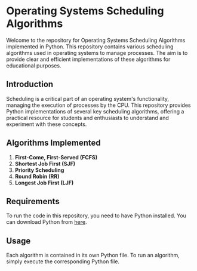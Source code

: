 # Operating Systems Scheduling Algorithms

Welcome to the repository for Operating Systems Scheduling Algorithms implemented in Python. This repository contains various scheduling algorithms used in operating systems to manage processes. The aim is to provide clear and efficient implementations of these algorithms for educational purposes.

## Introduction

Scheduling is a critical part of an operating system's functionality, managing the execution of processes by the CPU. This repository provides Python implementations of several key scheduling algorithms, offering a practical resource for students and enthusiasts to understand and experiment with these concepts.

## Algorithms Implemented

1. **First-Come, First-Served (FCFS)**
2. **Shortest Job First (SJF)**
3. **Priority Scheduling**
4. **Round Robin (RR)**
5. **Longest Job First (LJF)**

## Requirements

To run the code in this repository, you need to have Python installed. You can download Python from [here](https://www.python.org/downloads/).

## Usage

Each algorithm is contained in its own Python file. To run an algorithm, simply execute the corresponding Python file.

